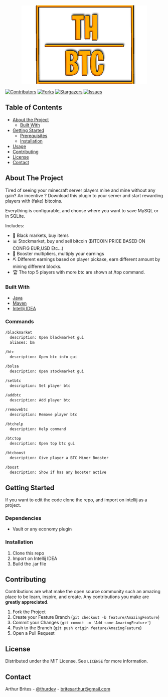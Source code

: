 
<!-- PROJECT LOGO -->
<br />
<p align="center">
  <a href="https://github.com/thurdev/TH_BTC">
    <img src="https://github.com/thurdev/TH_BTC/blob/master/project_image.png?raw=true" alt="Logo">
  </a>
</p>


[![Contributors][contributors-shield]][contributors-url]
[![Forks][forks-shield]][forks-url]
[![Stargazers][stars-shield]][stars-url]
[![Issues][issues-shield]][issues-url]




<!-- TABLE OF CONTENTS -->
## Table of Contents

* [About the Project](#about-the-project)
  * [Built With](#built-with)
* [Getting Started](#getting-started)
  * [Prerequisites](#prerequisites)
  * [Installation](#installation)
* [Usage](#usage)
* [Contributing](#contributing)
* [License](#license)
* [Contact](#contact)



## About The Project

Tired of seeing your minecraft server players mine and mine without any gain? An incentive ?
Download this plugin to your server and start rewarding players with (fake) bitcoins.


Everything is configurable, and choose where you want to save MySQL or in SQLite.

Includes:
* 🛒 Black markets, buy items
* 📊 Stockmarket, buy and sell bitcoin (BITCOIN PRICE BASED ON CONFIG EUR,USD Etc...)
* 🚀 Booster multipliers, multiply your earnings
* ⛏️ Different earnings based on player pickaxe, earn different amount by mining different blocks.
* 🏆 The top 5 players with more btc are shown at /top command.

### Built With
* [Java](https://www.java.com/pt-BR/download/ie_manual.jsp?locale=pt_BR)
* [Maven](https://search.maven.org)
* [Intellij IDEA](https://www.jetbrains.com/idea/)

### Commands

```
/blackmarket
  description: Open blackmarket gui
  aliases: bm
```
```
/btc
  description: Open btc info gui
```
```
/bolsa
  description: Open stockmarket gui
```
```
/setbtc 
  description: Set player btc
```
```
/addbtc
  description: Add player btc
```
```
/removebtc
  description: Remove player btc
```
```
/btchelp
  description: Help command
```
```
/btctop
  description: Open top btc gui
```
```
/btcboost
  description: Give player a BTC Miner Booster
```
```
/boost
  description: Show if has any booster active
```


## Getting Started

If you want to edit the code clone the repo, and import on intellij as a project.

### Dependencies

* Vault or any economy plugin

### Installation

1. Clone this repo
2. Import on Intellij IDEA
3. Build the .jar file

## Contributing

Contributions are what make the open source community such an amazing place to be learn, inspire, and create. Any contributions you make are **greatly appreciated**.

1. Fork the Project
2. Create your Feature Branch (`git checkout -b feature/AmazingFeature`)
3. Commit your Changes (`git commit -m 'Add some AmazingFeature'`)
4. Push to the Branch (`git push origin feature/AmazingFeature`)
5. Open a Pull Request


## License

Distributed under the MIT License. See `LICENSE` for more information.

## Contact

Arthur Brites - [@thurdev](https://twitter.com/thurdev) - britesarthur@gmail.com

<!-- MARKDOWN LINKS & IMAGES -->
<!-- https://www.markdownguide.org/basic-syntax/#reference-style-links -->
[contributors-shield]: https://img.shields.io/github/contributors/thurdev/TH_BTC.svg?style=flat-square
[contributors-url]: https://github.com/thurdev/TH_BTC/graphs/contributors
[forks-shield]: https://img.shields.io/github/forks/thurdev/TH_BTC.svg?style=flat-square
[forks-url]: https://github.com/thurdev/TH_BTC/network/members
[stars-shield]: https://img.shields.io/github/stars/thurdev/TH_BTC.svg?style=flat-square
[stars-url]: https://github.com/thurdev/TH_BTC/stargazers
[issues-shield]: https://img.shields.io/github/issues/thurdev/TH_BTC.svg?style=flat-square
[issues-url]: https://github.com/thurdev/TH_BTC/issues

